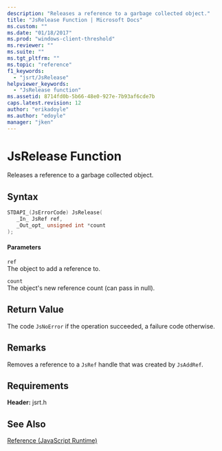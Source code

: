 ```yaml
---
description: "Releases a reference to a garbage collected object."
title: "JsRelease Function | Microsoft Docs"
ms.custom: ""
ms.date: "01/18/2017"
ms.prod: "windows-client-threshold"
ms.reviewer: ""
ms.suite: ""
ms.tgt_pltfrm: ""
ms.topic: "reference"
f1_keywords: 
  - "jsrt/JsRelease"
helpviewer_keywords: 
  - "JsRelease function"
ms.assetid: 8714fd0b-5b66-48e0-927e-7b93af6cde7b
caps.latest.revision: 12
author: "erikadoyle"
ms.author: "edoyle"
manager: "jken"
---
```

# JsRelease Function
Releases a reference to a garbage collected object.  
  
## Syntax  
  
```cpp  
STDAPI_(JsErrorCode) JsRelease(  
   _In_ JsRef ref,  
   _Out_opt_ unsigned int *count  
);  
```  
  
#### Parameters  
 `ref`  
 The object to add a reference to.  
  
 `count`  
 The object's new reference count (can pass in null).  
  
## Return Value  
 The code `JsNoError` if the operation succeeded, a failure code otherwise.  
  
## Remarks  
 Removes a reference to a `JsRef` handle that was created by `JsAddRef`.  
  
## Requirements  
 **Header:** jsrt.h  
  
## See Also  
 [Reference (JavaScript Runtime)](../chakra-hosting/reference-javascript-runtime.md)